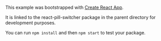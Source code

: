 This example was bootstrapped with [Create React App](https://github.com/facebook/create-react-app).

It is linked to the react-pill-switcher package in the parent directory for development purposes.

You can run `npm install` and then `npm start` to test your package.
